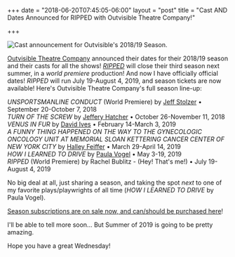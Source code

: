 +++
date = "2018-06-20T07:45:05-06:00"
layout = "post"
title = "Cast AND Dates Announced for RIPPED with Outvisible Theatre Company!"

+++

![Cast announcement for Outvisible's 2018/19 Season.](/images/meet_the_cast_season_2018_19_outvisible.jpg)

[Outvisible Theatre Company](http://www.outvisibletheatre.com/) announced their dates for their 2018/19 season and their casts for all the shows! [*RIPPED*](https://newplayexchange.org/plays/70552/ripped) will close their third season next summer, in a *world premiere* production! And now I have officially official dates! *RIPPED* will run July 19-August 4, 2019, and season tickets are now available! Here's Outvisible Theatre Company's full season line-up:

*UNSPORTSMANLINE CONDUCT* (World Premiere) by [Jeff Stolzer](https://newplayexchange.org/users/5761/jeff-stolzer) • September 20-October 7, 2018  
*TURN OF THE SCREW* by [Jeffery Hatcher](https://pwcenter.org/profile/jeffrey-hatcher) • October 26-November 11, 2018  
*VENUS IN FUR* by [David Ives](https://groveatlantic.com/author/david-ives/) • February 14-March 3, 2019  
*A FUNNY THING HAPPENED ON THE WAY TO THE GYNECOLOGIC ONCOLOGY UNIT AT MEMORIAL SLOAN KETTERING CANCER CENTER OF NEW YORK CITY* by [Halley Feiffer](https://atlantictheater.org/playevents/prayforyou/halley-feiffer/) • March 29-April 14, 2019  
*HOW I LEARNED TO DRIVE* by [Paula Vogel](http://paulavogelplaywright.com/) • May 3-19, 2019  
*RIPPED* (World Premiere) by Rachel Bublitz - (Hey! That's me!) • July 19-August 4, 2019  

No big deal at all, just sharing a season, and taking the spot *next* to one of my favorite plays/playwrights of all time (*HOW I LEARNED TO DRIVE* by Paula Vogel).

[Season subscriptions are on sale now, and can/should be purchased here](https://outvisible.ticketspice.com/seasontickets)! 

I'll be able to tell more soon... But Summer of 2019 is going to be pretty amazing.

Hope you have a great Wednesday!